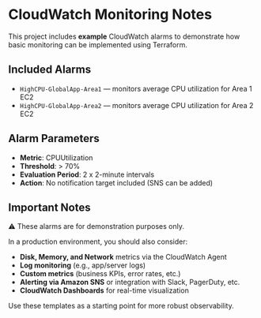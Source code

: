 # CloudWatch Monitoring Notes

This project includes **example** CloudWatch alarms to demonstrate how basic monitoring can be implemented using Terraform.

## Included Alarms

- `HighCPU-GlobalApp-Area1` — monitors average CPU utilization for Area 1 EC2
- `HighCPU-GlobalApp-Area2` — monitors average CPU utilization for Area 2 EC2

## Alarm Parameters

- **Metric**: CPUUtilization
- **Threshold**: > 70%
- **Evaluation Period**: 2 x 2-minute intervals
- **Action**: No notification target included (SNS can be added)

## Important Notes

⚠️ These alarms are for demonstration purposes only.

In a production environment, you should also consider:
- **Disk, Memory, and Network** metrics via the CloudWatch Agent
- **Log monitoring** (e.g., app/server logs)
- **Custom metrics** (business KPIs, error rates, etc.)
- **Alerting via Amazon SNS** or integration with Slack, PagerDuty, etc.
- **CloudWatch Dashboards** for real-time visualization

Use these templates as a starting point for more robust observability.

